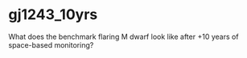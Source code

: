 # gj1243_10yrs
What does the benchmark flaring M dwarf look like after +10 years of space-based monitoring?

